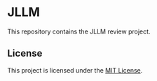 # JLLM

This repository contains the JLLM review project.

## License

This project is licensed under the [MIT License](LICENSE).
